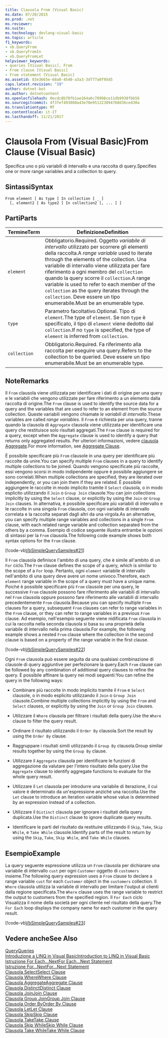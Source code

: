 ```yaml
---
title: Clausola From (Visual Basic)
ms.date: 07/20/2015
ms.prod: .net
ms.reviewer: 
ms.suite: 
ms.technology: devlang-visual-basic
ms.topic: article
f1_keywords:
- vb.QueryFrom
- vb.QueryFromIn
- vb.QueryFromLet
helpviewer_keywords:
- queries [Visual Basic], From
- From clause [Visual Basic]
- From statement [Visual Basic]
ms.assetid: 83e3665e-68a0-4540-a3a3-3d777a0f95d5
caps.latest.revision: "19"
author: dotnet-bot
ms.author: dotnetcontent
ms.openlocfilehash: 0ecdc8b70fb1ae164a6c78998ce11db9938fbb56
ms.sourcegitcommit: 4f3fef493080a43e70e951223894768d36ce430a
ms.translationtype: MT
ms.contentlocale: it-IT
ms.lasthandoff: 11/21/2017
---
```

# <a name="from-clause-visual-basic"></a><span data-ttu-id="0ad6a-102">Clausola From (Visual Basic)</span><span class="sxs-lookup"><span data-stu-id="0ad6a-102">From Clause (Visual Basic)</span></span>
<span data-ttu-id="0ad6a-103">Specifica uno o più variabili di intervallo e una raccolta di query.</span><span class="sxs-lookup"><span data-stu-id="0ad6a-103">Specifies one or more range variables and a collection to query.</span></span>  
  
## <a name="syntax"></a><span data-ttu-id="0ad6a-104">Sintassi</span><span class="sxs-lookup"><span data-stu-id="0ad6a-104">Syntax</span></span>  
  
```  
From element [ As type ] In collection [ _ ]  
  [, element2 [ As type2 ] In collection2 [, ... ] ]  
```  
  
## <a name="parts"></a><span data-ttu-id="0ad6a-105">Parti</span><span class="sxs-lookup"><span data-stu-id="0ad6a-105">Parts</span></span>  
  
|<span data-ttu-id="0ad6a-106">Termine</span><span class="sxs-lookup"><span data-stu-id="0ad6a-106">Term</span></span>|<span data-ttu-id="0ad6a-107">Definizione</span><span class="sxs-lookup"><span data-stu-id="0ad6a-107">Definition</span></span>|  
|---|---|  
|`element`|<span data-ttu-id="0ad6a-108">Obbligatorio.</span><span class="sxs-lookup"><span data-stu-id="0ad6a-108">Required.</span></span> <span data-ttu-id="0ad6a-109">Oggetto *variabile di intervallo* utilizzato per scorrere gli elementi della raccolta.</span><span class="sxs-lookup"><span data-stu-id="0ad6a-109">A *range variable* used to iterate through the elements of the collection.</span></span> <span data-ttu-id="0ad6a-110">Una variabile di intervallo viene utilizzata per fare riferimento a ogni membro del `collection` quando la query scorre il `collection`.</span><span class="sxs-lookup"><span data-stu-id="0ad6a-110">A range variable is used to refer to each member of the `collection` as the query iterates through the `collection`.</span></span> <span data-ttu-id="0ad6a-111">Deve essere un tipo enumerabile.</span><span class="sxs-lookup"><span data-stu-id="0ad6a-111">Must be an enumerable type.</span></span>|  
|`type`|<span data-ttu-id="0ad6a-112">Parametro facoltativo.</span><span class="sxs-lookup"><span data-stu-id="0ad6a-112">Optional.</span></span> <span data-ttu-id="0ad6a-113">Tipo di `element`.</span><span class="sxs-lookup"><span data-stu-id="0ad6a-113">The type of `element`.</span></span> <span data-ttu-id="0ad6a-114">Se non `type` è specificato, il tipo di `element` viene dedotto dal `collection`.</span><span class="sxs-lookup"><span data-stu-id="0ad6a-114">If no `type` is specified, the type of `element` is inferred from `collection`.</span></span>|  
|`collection`|<span data-ttu-id="0ad6a-115">Obbligatorio.</span><span class="sxs-lookup"><span data-stu-id="0ad6a-115">Required.</span></span> <span data-ttu-id="0ad6a-116">Fa riferimento alla raccolta per eseguire una query.</span><span class="sxs-lookup"><span data-stu-id="0ad6a-116">Refers to the collection to be queried.</span></span> <span data-ttu-id="0ad6a-117">Deve essere un tipo enumerabile.</span><span class="sxs-lookup"><span data-stu-id="0ad6a-117">Must be an enumerable type.</span></span>|  
  
## <a name="remarks"></a><span data-ttu-id="0ad6a-118">Note</span><span class="sxs-lookup"><span data-stu-id="0ad6a-118">Remarks</span></span>  
 <span data-ttu-id="0ad6a-119">Il `From` clausola viene utilizzata per identificare i dati di origine per una query e le variabili che vengono utilizzate per fare riferimento a un elemento dalla raccolta di origine.</span><span class="sxs-lookup"><span data-stu-id="0ad6a-119">The `From` clause is used to identify the source data for a query and the variables that are used to refer to an element from the source collection.</span></span> <span data-ttu-id="0ad6a-120">Queste variabili vengono chiamate *le variabili di intervallo*.</span><span class="sxs-lookup"><span data-stu-id="0ad6a-120">These variables are called *range variables*.</span></span> <span data-ttu-id="0ad6a-121">Il `From` è richiesta per una query, tranne quando la clausola di `Aggregate` clausola viene utilizzata per identificare una query che restituisce solo risultati aggregati.</span><span class="sxs-lookup"><span data-stu-id="0ad6a-121">The `From` clause is required for a query, except when the `Aggregate` clause is used to identify a query that returns only aggregated results.</span></span> <span data-ttu-id="0ad6a-122">Per ulteriori informazioni, vedere [clausola Aggregate](../../../visual-basic/language-reference/queries/aggregate-clause.md).</span><span class="sxs-lookup"><span data-stu-id="0ad6a-122">For more information, see [Aggregate Clause](../../../visual-basic/language-reference/queries/aggregate-clause.md).</span></span>  
  
 <span data-ttu-id="0ad6a-123">È possibile specificare più `From` clausole in una query per identificare più raccolte da unire.</span><span class="sxs-lookup"><span data-stu-id="0ad6a-123">You can specify multiple `From` clauses in a query to identify multiple collections to be joined.</span></span> <span data-ttu-id="0ad6a-124">Quando vengono specificate più raccolte, essi vengono scorsi in modo indipendente oppure è possibile aggiungere se sono correlati.</span><span class="sxs-lookup"><span data-stu-id="0ad6a-124">When multiple collections are specified, they are iterated over independently, or you can join them if they are related.</span></span> <span data-ttu-id="0ad6a-125">È possibile aggiungere le raccolte in modo implicito tramite il `Select` clausola, o in modo esplicito utilizzando il `Join` o `Group Join` clausole.</span><span class="sxs-lookup"><span data-stu-id="0ad6a-125">You can join collections implicitly by using the `Select` clause, or explicitly by using the `Join` or `Group Join` clauses.</span></span> <span data-ttu-id="0ad6a-126">In alternativa, è possibile specificare più variabili di intervallo e le raccolte in una singola `From` clausola, con ogni variabile di intervallo correlata e la raccolta separati dagli altri da una virgola.</span><span class="sxs-lookup"><span data-stu-id="0ad6a-126">As an alternative, you can specify multiple range variables and collections in a single `From` clause, with each related range variable and collection separated from the others by a comma.</span></span> <span data-ttu-id="0ad6a-127">Esempio di codice seguente illustra entrambe le opzioni di sintassi per la `From` clausola.</span><span class="sxs-lookup"><span data-stu-id="0ad6a-127">The following code example shows both syntax options for the `From` clause.</span></span>  
  
 [!code-vb[VbSimpleQuerySamples#21](../../../visual-basic/language-reference/queries/codesnippet/VisualBasic/from-clause_1.vb)]  
  
 <span data-ttu-id="0ad6a-128">Il `From` clausola definisce l'ambito di una query, che è simile all'ambito di un `For` ciclo.</span><span class="sxs-lookup"><span data-stu-id="0ad6a-128">The `From` clause defines the scope of a query, which is similar to the scope of a `For` loop.</span></span> <span data-ttu-id="0ad6a-129">Pertanto, ogni `element` variabile di intervallo nell'ambito di una query deve avere un nome univoco.</span><span class="sxs-lookup"><span data-stu-id="0ad6a-129">Therefore, each `element` range variable in the scope of a query must have a unique name.</span></span> <span data-ttu-id="0ad6a-130">Poiché è possibile specificare più `From` clausole per una query, le successive `From` clausole possono fare riferimento alle variabili di intervallo nel `From` clausola oppure possono fare riferimento alle variabili di intervallo precedentemente `From` clausola.</span><span class="sxs-lookup"><span data-stu-id="0ad6a-130">Because you can specify multiple `From` clauses for a query, subsequent `From` clauses can refer to range variables in the `From` clause, or they can refer to range variables in a previous `From` clause.</span></span> <span data-ttu-id="0ad6a-131">Ad esempio, nell'esempio seguente viene nidificata `From` clausola in cui la raccolta nella seconda clausola si basa su una proprietà della variabile di intervallo nella prima clausola.</span><span class="sxs-lookup"><span data-stu-id="0ad6a-131">For example, the following example shows a nested `From` clause where the collection in the second clause is based on a property of the range variable in the first clause.</span></span>  
  
 [!code-vb[VbSimpleQuerySamples#22](../../../visual-basic/language-reference/queries/codesnippet/VisualBasic/from-clause_2.vb)]  
  
 <span data-ttu-id="0ad6a-132">Ogni `From` clausola può essere seguita da una qualsiasi combinazione di clausole di query aggiuntive per perfezionare la query.</span><span class="sxs-lookup"><span data-stu-id="0ad6a-132">Each `From` clause can be followed by any combination of additional query clauses to refine the query.</span></span> <span data-ttu-id="0ad6a-133">È possibile affinare la query nei modi seguenti:</span><span class="sxs-lookup"><span data-stu-id="0ad6a-133">You can refine the query in the following ways:</span></span>  
  
-   <span data-ttu-id="0ad6a-134">Combinare più raccolte in modo implicito tramite il `From` e `Select` clausole, o in modo esplicito utilizzando il `Join` o `Group Join` clausole.</span><span class="sxs-lookup"><span data-stu-id="0ad6a-134">Combine multiple collections implicitly by using the `From` and `Select` clauses, or explicitly by using the `Join` or `Group Join` clauses.</span></span>  
  
-   <span data-ttu-id="0ad6a-135">Utilizzare il `Where` clausola per filtrare i risultati della query.</span><span class="sxs-lookup"><span data-stu-id="0ad6a-135">Use the `Where` clause to filter the query result.</span></span>  
  
-   <span data-ttu-id="0ad6a-136">Ordinare il risultato utilizzando il `Order By` clausola.</span><span class="sxs-lookup"><span data-stu-id="0ad6a-136">Sort the result by using the `Order By` clause.</span></span>  
  
-   <span data-ttu-id="0ad6a-137">Raggruppare i risultati simili utilizzando il `Group By` clausola.</span><span class="sxs-lookup"><span data-stu-id="0ad6a-137">Group similar results together by using the `Group By` clause.</span></span>  
  
-   <span data-ttu-id="0ad6a-138">Utilizzare il `Aggregate` clausola per identificare le funzioni di aggregazione da valutare per l'intero risultato della query.</span><span class="sxs-lookup"><span data-stu-id="0ad6a-138">Use the `Aggregate` clause to identify aggregate functions to evaluate for the whole query result.</span></span>  
  
-   <span data-ttu-id="0ad6a-139">Utilizzare il `Let` clausola per introdurre una variabile di iterazione, il cui valore è determinato da un'espressione anziché una raccolta.</span><span class="sxs-lookup"><span data-stu-id="0ad6a-139">Use the `Let` clause to introduce an iteration variable whose value is determined by an expression instead of a collection.</span></span>  
  
-   <span data-ttu-id="0ad6a-140">Utilizzare il `Distinct` clausola per ignorare i risultati della query duplicata.</span><span class="sxs-lookup"><span data-stu-id="0ad6a-140">Use the `Distinct` clause to ignore duplicate query results.</span></span>  
  
-   <span data-ttu-id="0ad6a-141">Identificare le parti del risultato da restituire utilizzando il `Skip`, `Take`, `Skip While`, e `Take While` clausole.</span><span class="sxs-lookup"><span data-stu-id="0ad6a-141">Identify parts of the result to return by using the `Skip`, `Take`, `Skip While`, and `Take While` clauses.</span></span>  
  
## <a name="example"></a><span data-ttu-id="0ad6a-142">Esempio</span><span class="sxs-lookup"><span data-stu-id="0ad6a-142">Example</span></span>  
 <span data-ttu-id="0ad6a-143">La query seguente espressione utilizza un `From` clausola per dichiarare una variabile di intervallo `cust` per ogni `Customer` oggetto di `customers` insieme.</span><span class="sxs-lookup"><span data-stu-id="0ad6a-143">The following query expression uses a `From` clause to declare a range variable `cust` for each `Customer` object in the `customers` collection.</span></span> <span data-ttu-id="0ad6a-144">Il `Where` clausola utilizza la variabile di intervallo per limitare l'output ai clienti dalla regione specificata.</span><span class="sxs-lookup"><span data-stu-id="0ad6a-144">The `Where` clause uses the range variable to restrict the output to customers from the specified region.</span></span> <span data-ttu-id="0ad6a-145">Il `For Each` ciclo Visualizza il nome della società per ogni cliente nel risultato della query.</span><span class="sxs-lookup"><span data-stu-id="0ad6a-145">The `For Each` loop displays the company name for each customer in the query result.</span></span>  
  
 [!code-vb[VbSimpleQuerySamples#23](../../../visual-basic/language-reference/queries/codesnippet/VisualBasic/from-clause_3.vb)]  
  
## <a name="see-also"></a><span data-ttu-id="0ad6a-146">Vedere anche</span><span class="sxs-lookup"><span data-stu-id="0ad6a-146">See Also</span></span>  
 [<span data-ttu-id="0ad6a-147">Query</span><span class="sxs-lookup"><span data-stu-id="0ad6a-147">Queries</span></span>](../../../visual-basic/language-reference/queries/queries.md)  
 [<span data-ttu-id="0ad6a-148">Introduzione a LINQ in Visual Basic</span><span class="sxs-lookup"><span data-stu-id="0ad6a-148">Introduction to LINQ in Visual Basic</span></span>](../../../visual-basic/programming-guide/language-features/linq/introduction-to-linq.md)  
 [<span data-ttu-id="0ad6a-149">Istruzione For Each...Next</span><span class="sxs-lookup"><span data-stu-id="0ad6a-149">For Each...Next Statement</span></span>](../../../visual-basic/language-reference/statements/for-each-next-statement.md)  
 [<span data-ttu-id="0ad6a-150">Istruzione For...Next</span><span class="sxs-lookup"><span data-stu-id="0ad6a-150">For...Next Statement</span></span>](../../../visual-basic/language-reference/statements/for-next-statement.md)  
 [<span data-ttu-id="0ad6a-151">Clausola Select</span><span class="sxs-lookup"><span data-stu-id="0ad6a-151">Select Clause</span></span>](../../../visual-basic/language-reference/queries/select-clause.md)  
 [<span data-ttu-id="0ad6a-152">Clausola Where</span><span class="sxs-lookup"><span data-stu-id="0ad6a-152">Where Clause</span></span>](../../../visual-basic/language-reference/queries/where-clause.md)  
 [<span data-ttu-id="0ad6a-153">Clausola Aggregate</span><span class="sxs-lookup"><span data-stu-id="0ad6a-153">Aggregate Clause</span></span>](../../../visual-basic/language-reference/queries/aggregate-clause.md)  
 [<span data-ttu-id="0ad6a-154">Clausola Distinct</span><span class="sxs-lookup"><span data-stu-id="0ad6a-154">Distinct Clause</span></span>](../../../visual-basic/language-reference/queries/distinct-clause.md)  
 [<span data-ttu-id="0ad6a-155">Clausola Join</span><span class="sxs-lookup"><span data-stu-id="0ad6a-155">Join Clause</span></span>](../../../visual-basic/language-reference/queries/join-clause.md)  
 [<span data-ttu-id="0ad6a-156">Clausola Group Join</span><span class="sxs-lookup"><span data-stu-id="0ad6a-156">Group Join Clause</span></span>](../../../visual-basic/language-reference/queries/group-join-clause.md)  
 [<span data-ttu-id="0ad6a-157">Clausola Order By</span><span class="sxs-lookup"><span data-stu-id="0ad6a-157">Order By Clause</span></span>](../../../visual-basic/language-reference/queries/order-by-clause.md)  
 [<span data-ttu-id="0ad6a-158">Clausola Let</span><span class="sxs-lookup"><span data-stu-id="0ad6a-158">Let Clause</span></span>](../../../visual-basic/language-reference/queries/let-clause.md)  
 [<span data-ttu-id="0ad6a-159">Clausola Skip</span><span class="sxs-lookup"><span data-stu-id="0ad6a-159">Skip Clause</span></span>](../../../visual-basic/language-reference/queries/skip-clause.md)  
 [<span data-ttu-id="0ad6a-160">Clausola Take</span><span class="sxs-lookup"><span data-stu-id="0ad6a-160">Take Clause</span></span>](../../../visual-basic/language-reference/queries/take-clause.md)  
 [<span data-ttu-id="0ad6a-161">Clausola Skip While</span><span class="sxs-lookup"><span data-stu-id="0ad6a-161">Skip While Clause</span></span>](../../../visual-basic/language-reference/queries/skip-while-clause.md)  
 [<span data-ttu-id="0ad6a-162">Clausola Take While</span><span class="sxs-lookup"><span data-stu-id="0ad6a-162">Take While Clause</span></span>](../../../visual-basic/language-reference/queries/take-while-clause.md)
